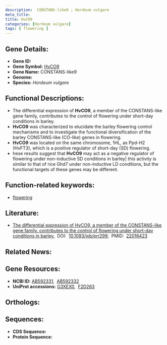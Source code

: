```yaml
---
description:  CONSTANS-like9 ; Hordeum vulgare
meta_title:
title: HvCO9
categories: [Hordeum vulgare]
tags: [ flowering ]
---
```


## Gene Details:
- **Gene ID:** []()
- **Gene Symbol:** <u>HvCO9</u>
- **Gene Name:**  CONSTANS-like9
- **Genome:** []()
- **Species:** *Hordeum vulgare*

## Functional Descriptions:
   - The differential expression of **HvCO9**, a member of the CONSTANS-like gene family, contributes to the control of flowering under short-day conditions in barley.
   - **HvCO9** was characterized to elucidate the barley flowering control mechanisms and to investigate the functional diversification of the barley CONSTANS-like (CO-like) genes in flowering.
   - **HvCO9** was located on the same chromosome, 1HL, as Ppd-H2 (HvFT3), which is a positive regulator of short-day (SD) flowering.
   - hese results suggest that **HvCO9** may act as a negative regulator of flowering under non-inductive SD conditions in barley| this activity is similar to that of rice Ghd7 under non-inductive LD conditions, but the functional targets of these genes may be different.

## Function-related keywords:
   - [flowering](/tags/flowering/)

## Literature:
   - [The differential expression of HvCO9, a member of the CONSTANS-like gene family, contributes to the control of flowering under short-day conditions in barley.](https://doi.org/10.1093/jxb/err299)&nbsp;&nbsp;DOI:&nbsp;&nbsp;[10.1093/jxb/err299](https://doi.org/10.1093/jxb/err299);&nbsp;&nbsp;PMID:&nbsp;&nbsp;[22016423](https://pubmed.ncbi.nlm.nih.gov/22016423/)

## Related News:

## Gene Resources:
- **NCBI ID:**  [AB592331](https://www.ncbi.nlm.nih.gov/gene/?term=AB592331),&nbsp;&nbsp;[AB592332](https://www.ncbi.nlm.nih.gov/gene/?term=AB592332)
- **UniProt accessions:**  [G3XEX0](https://www.uniprot.org/uniprotkb/G3XEX0/entry),&nbsp;&nbsp;[F2D263](https://www.uniprot.org/uniprotkb/F2D263/entry)

## Orthologs:

## Sequences:
- **CDS Sequence:**
- **Protein Sequence:**
